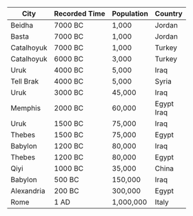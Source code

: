 |City|Recorded Time|Population|Country|
|---|---|---|---|
Beidha | 7000 BC | 1,000 | Jordan 
Basta | 7000 BC | 1,000 | Jordan 
Catalhoyuk | 7000 BC | 1,000 | Turkey 
Catalhoyuk | 6000 BC | 3,000 | Turkey 
Uruk | 4000 BC | 5,000 | Iraq
Tell Brak | 4000 BC | 5,000 | Syria
Uruk | 3000 BC | 45,000 | Iraq
Memphis | 2000 BC | 60,000 | Egypt<br/>Iraq
Uruk | 1500 BC | 75,000 | Iraq
Thebes | 1500 BC | 75,000 | Egypt
Babylon | 1200 BC | 80,000 | Iraq
Thebes | 1200 BC | 80,000 | Egypt
Qiyi | 1000 BC | 35,000 | China
Babylon | 500 BC | 150,000 | Iraq
Alexandria | 200 BC | 300,000 | Egypt
Rome | 1 AD | 1,000,000 | Italy
